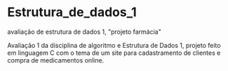 # Estrutura_de_dados_1
avaliação de estrutura de dados 1, "projeto farmácia"

Avaliação 1 da disciplina de algoritmo e Estrutura de Dados 1, projeto feito em linguagem C com o tema de um site para cadastramento de clientes e compra de medicamentos online.
